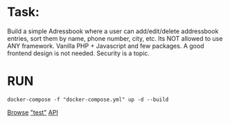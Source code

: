 # Task: 

Build a simple Adressbook where a user can add/edit/delete addressbook entries, sort them by name, phone number, city, etc. Its NOT allowed to use ANY framework. Vanilla PHP + Javascript and few packages. A good frontend design is not needed. Security is a topic.

# RUN
```
docker-compose -f "docker-compose.yml" up -d --build
```
[Browse](http://locaclhost:8000)
["test"](http://locaclhost:8000/test.php)
[API](http://locaclhost:8000/api/addressbook)



